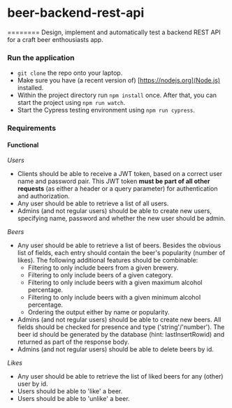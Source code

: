 # beer-backend-rest-api
========
Design, implement and automatically test a backend REST API for a craft beer enthousiasts app.


### Run the application

- `git clone` the repo onto your laptop.
- Make sure you have (a recent version of) [https://nodejs.org](Node.js) installed.
- Within the project directory run `npm install` once. After that, you can start the project using `npm run watch`.
- Start the Cypress testing environment using `npm run cypress`.


### Requirements

#### Functional

*Users*
- Clients should be able to receive a JWT token, based on a correct user name and password pair. This JWT token **must be part of all other requests** (as either a header or a query parameter) for authentication and authorization.
- Any user should be able to retrieve a list of all users.
- Admins (and not regular users) should be able to create new users, specifying name, password and whether the new user should be admin. 

*Beers*
- Any user should be able to retrieve a list of beers. Besides the obvious list of fields, each entry should contain the beer's popularity (number of likes). The following additional features should be combinable:
  - Filtering to only include beers from a given brewery. 
  - Filtering to only include beers of a given category.
  - Filtering to only include beers with a given maximum alcohol percentage.
  - Filtering to only include beers with a given minimum alcohol percentage.
  - Ordering the output either by name or popularity.
- Admins (and not regular users) should be able to create new beers. All fields should be checked for presence and type ('string'/'number'). The beer id should be generated by the database (hint: lastInsertRowid) and returned as part of the response body.
- Admins (and not regular users) should be able to delete beers by id.

*Likes*
- Any user should be able to retrieve the list of liked beers for any (other) user by id.
- Users should be able to 'like' a beer.
- Users should be able to 'unlike' a beer.
